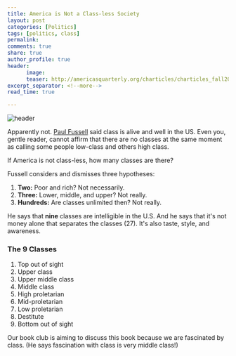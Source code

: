 ```yaml
---
title: America is Not a Class-less Society
layout: post
categories: [Politics]
tags: [politics, class]
permalink: 
comments: true
share: true
author_profile: true
header:
      image: 
      teaser: http://americasquarterly.org/charticles/charticles_fall2012/charticle_new_middle_class/images/chart1.png
excerpt_separator: <!--more-->
read_time: true

---
```


![header](http://americasquarterly.org/charticles/charticles_fall2012/charticle_new_middle_class/images/chart1.png)

Apparently not. [Paul Fussell](http://amzn.to/2giuskX) said class is alive and well in the US. Even you, gentle reader, cannot affirm that there are no classes at the same moment as calling some people low-class and others high class. 

If America is not class-less, how many classes are there? 

Fussell considers and dismisses three hypotheses: 

1. **Two:** Poor and rich? Not necessarily. 
2.  **Three:** Lower, middle, and upper? Not really. 
3. **Hundreds:** Are classes unlimited then? Not really. 

He says that **nine** classes are intelligible in the U.S. And he says that it's not money alone that separates the classes (27). It's also taste, style, and awareness. 

### The 9 Classes 

1. Top out of sight
2. Upper class
3. Upper middle class
4. Middle class
5. High proletarian
6. Mid-proletarian
7. Low proletarian
8. Destitute
9. Bottom out of sight


Our book club is aiming to discuss this book because we are fascinated by class. (He says fascination with class is very middle class!)
